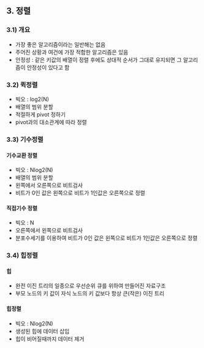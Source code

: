 ## 3. 정렬
### 3.1) 개요
- 가장 좋은 알고리즘이라는 일반해는 없음
- 주어진 상황과 여건에 가장 적합한 알고리즘은 있음
- 안정성 : 같은 키값의 배열이 정렬 후에도 상대적 순서가 그대로 유지되면 그 알고리즘이 안정성이 있다고 함
### 3.2) 퀵정렬
- 빅오 : log2(N)
- 배열의 범위 분할
- 적절하게 pivot 정하기
- pivot과의 대소관계에 따라 정렬
### 3.3) 기수정렬
#### 기수교환 정렬
- 빅오 : Nlog2(N)
- 배열의 범위 분할
- 왼쪽에서 오른쪽으로 비트검사
- 비트가 0인 값은 왼쪽으로 비트가 1인값은 오른쪽으로 정렬
#### 직접기수 정렬
- 빅오 : N
- 오른쪽에서 왼쪽으로 비트검사
- 분포수세기를 이용하여 비트가 0인 값은 왼쪽으로 비트가 1인값은 오른쪽으로 정렬
### 3.4) 힙정렬
#### 힙
- 완전 이진 트리의 일종으로 우선순위 큐를 위하여 만들어진 자료구조
- 부모 노드의 키 값이 자식 노드의 키 값보다 항상 큰(작은) 이진 트리
#### 힙정렬
- 빅오 : Nlog2(N)
- 생성된 힙에 데이터 삽입
- 힙이 비어질때까지 데이터 제거
